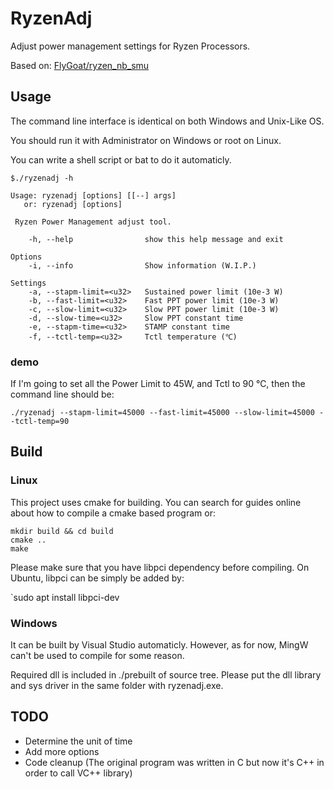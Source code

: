 # RyzenAdj
Adjust power management settings for Ryzen Processors.

Based on: [FlyGoat/ryzen_nb_smu](https://github.com/flygoat/ryzen_nb_smu)

## Usage
The command line interface is identical on both Windows and Unix-Like OS.

You should run it with Administrator on Windows or root on Linux.

You can write a shell script or bat to do it automaticly.

```
$./ryzenadj -h

Usage: ryzenadj [options] [[--] args]
   or: ryzenadj [options]

 Ryzen Power Management adjust tool.

    -h, --help                show this help message and exit

Options
    -i, --info                Show information (W.I.P.)

Settings
    -a, --stapm-limit=<u32>   Sustained power limit (10e-3 W)
    -b, --fast-limit=<u32>    Fast PPT power limit (10e-3 W)
    -c, --slow-limit=<u32>    Slow PPT power limit (10e-3 W)
    -d, --slow-time=<u32>     Slow PPT constant time
    -e, --stapm-time=<u32>    STAMP constant time
    -f, --tctl-temp=<u32>     Tctl temperature (℃)
``` 

### demo
If I'm going to set all the Power Limit to 45W, and Tctl to 90 ℃,
then the command line should be:
```
./ryzenadj --stapm-limit=45000 --fast-limit=45000 --slow-limit=45000 --tctl-temp=90
```

## Build
### Linux
This project uses cmake for building. You can search for guides online about how to compile a cmake based program or:

```
mkdir build && cd build
cmake ..
make
```

Please make sure that you have libpci dependency before compiling. On Ubuntu, libpci can be simply be added by:

`sudo apt install libpci-dev

### Windows
It can be built by Visual Studio automaticly. However, as for now, MingW can't be used to compile for some reason.

Required dll is included in ./prebuilt of source tree. Please put the dll library and sys driver in the same folder with ryzenadj.exe.

## TODO
- Determine the unit of time
- Add more options
- Code cleanup (The original program was written in C but now it's C++ in order to call VC++ library)

